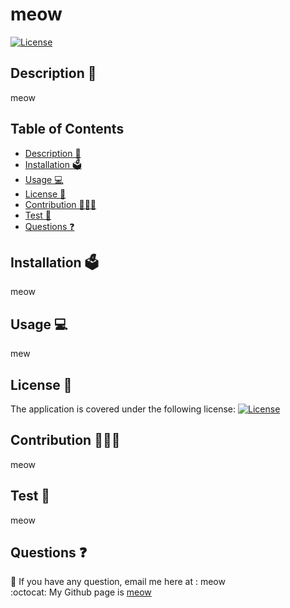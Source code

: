 # meow
  
  [![License](https://img.shields.io/badge/License-Apache%202.0-blue.svg)](https://opensource.org/licenses/Apache-2.0)

## Description 📝 
  meow
## Table of Contents
  - [Description 📝](#description-)
  - [Installation 🗳](#installation-)
  - [Usage 💻](#usage-)
  - [License 🚀](#license-)
  - [Contribution 👩🏻‍💻](#contribution-)
  - [Test 🧩](#test-)
  - [Questions ❓](#questions-)

## Installation 🗳 
  meow

## Usage 💻 
  mew

## License 🚀
  
  The application is covered under the following license: [![License](https://img.shields.io/badge/License-Apache%202.0-blue.svg)](https://opensource.org/licenses/Apache-2.0)
    

## Contribution 👩🏻‍💻 
  meow

## Test 🧩
  meow

## Questions ❓

📩 If you have any question, email me here at : meow<br/>
:octocat: My Github page is [meow](https://github.com/meow)

 
